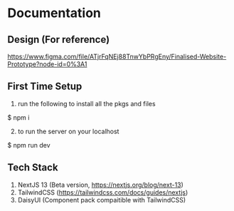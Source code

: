 # Documentation

## Design (For reference)

https://www.figma.com/file/ATjrFqNEj88TnwYbPRgEny/Finalised-Website-Prototype?node-id=0%3A1

## First Time Setup

1) run the following to install all the pkgs and files

$ npm i 

2) to run the server on your localhost

$ npm run dev

## Tech Stack
1) NextJS 13 (Beta version, https://nextjs.org/blog/next-13)
2) TailwindCSS (https://tailwindcss.com/docs/guides/nextjs)
3) DaisyUI (Component pack compaitible with TailwindCSS)
